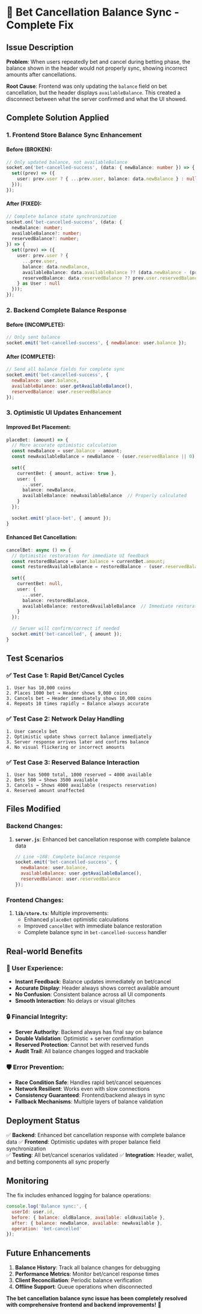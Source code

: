 # 🔧 Bet Cancellation Balance Sync - Complete Fix

## Issue Description
**Problem**: When users repeatedly bet and cancel during betting phase, the balance shown in the header would not properly sync, showing incorrect amounts after cancellations.

**Root Cause**: Frontend was only updating the `balance` field on bet cancellation, but the header displays `availableBalance`. This created a disconnect between what the server confirmed and what the UI showed.

## Complete Solution Applied

### 1. Frontend Store Balance Sync Enhancement

#### Before (BROKEN):
```typescript
// Only updated balance, not availableBalance
socket.on('bet-cancelled-success', (data: { newBalance: number }) => {
  set((prev) => ({ 
    user: prev.user ? { ...prev.user, balance: data.newBalance } : null
  }));
});
```

#### After (FIXED):
```typescript
// Complete balance state synchronization
socket.on('bet-cancelled-success', (data: { 
  newBalance: number; 
  availableBalance?: number; 
  reservedBalance?: number; 
}) => {
  set((prev) => ({ 
    user: prev.user ? { 
      ...prev.user, 
      balance: data.newBalance,
      availableBalance: data.availableBalance ?? (data.newBalance - (prev.user.reservedBalance || 0)),
      reservedBalance: data.reservedBalance ?? prev.user.reservedBalance
    } as User : null
  }));
});
```

### 2. Backend Complete Balance Response

#### Before (INCOMPLETE):
```javascript
// Only sent balance
socket.emit('bet-cancelled-success', { newBalance: user.balance });
```

#### After (COMPLETE):
```javascript
// Send all balance fields for complete sync
socket.emit('bet-cancelled-success', { 
  newBalance: user.balance,
  availableBalance: user.getAvailableBalance(),
  reservedBalance: user.reservedBalance
});
```

### 3. Optimistic UI Updates Enhancement

#### Improved Bet Placement:
```typescript
placeBet: (amount) => {
  // More accurate optimistic calculation
  const newBalance = user.balance - amount;
  const newAvailableBalance = newBalance - (user.reservedBalance || 0);
  
  set({ 
    currentBet: { amount, active: true },
    user: { 
      ...user, 
      balance: newBalance,
      availableBalance: newAvailableBalance  // Properly calculated
    }
  });
  
  socket.emit('place-bet', { amount });
}
```

#### Enhanced Bet Cancellation:
```typescript
cancelBet: async () => {
  // Optimistic restoration for immediate UI feedback
  const restoredBalance = user.balance + currentBet.amount;
  const restoredAvailableBalance = restoredBalance - (user.reservedBalance || 0);
  
  set({ 
    currentBet: null,
    user: {
      ...user,
      balance: restoredBalance,
      availableBalance: restoredAvailableBalance  // Immediate restoration
    }
  });
  
  // Server will confirm/correct if needed
  socket.emit('bet-cancelled', { amount });
}
```

## Test Scenarios

### ✅ Test Case 1: Rapid Bet/Cancel Cycles
```
1. User has 10,000 coins
2. Places 1000 bet → Header shows 9,000 coins
3. Cancels bet → Header immediately shows 10,000 coins
4. Repeats 10 times rapidly → Balance always accurate
```

### ✅ Test Case 2: Network Delay Handling
```
1. User cancels bet
2. Optimistic update shows correct balance immediately
3. Server response arrives later and confirms balance
4. No visual flickering or incorrect amounts
```

### ✅ Test Case 3: Reserved Balance Interaction
```
1. User has 5000 total, 1000 reserved → 4000 available
2. Bets 500 → Shows 3500 available
3. Cancels → Shows 4000 available (respects reservation)
4. Reserved amount unaffected
```

## Files Modified

### Backend Changes:
1. **`server.js`**: Enhanced bet cancellation response with complete balance data
   ```javascript
   // Line ~188: Complete balance response
   socket.emit('bet-cancelled-success', { 
     newBalance: user.balance,
     availableBalance: user.getAvailableBalance(),
     reservedBalance: user.reservedBalance
   });
   ```

### Frontend Changes:
1. **`lib/store.ts`**: Multiple improvements:
   - Enhanced `placeBet` optimistic calculations
   - Improved `cancelBet` with immediate balance restoration
   - Complete balance sync in `bet-cancelled-success` handler

## Real-world Benefits

### 🚀 User Experience:
- **Instant Feedback**: Balance updates immediately on bet/cancel
- **Accurate Display**: Header always shows correct available amount
- **No Confusion**: Consistent balance across all UI components
- **Smooth Interaction**: No delays or visual glitches

### 🔒 Financial Integrity:
- **Server Authority**: Backend always has final say on balance
- **Double Validation**: Optimistic + server confirmation
- **Reserved Protection**: Cannot bet with reserved funds
- **Audit Trail**: All balance changes logged and trackable

### 🛡️ Error Prevention:
- **Race Condition Safe**: Handles rapid bet/cancel sequences
- **Network Resilient**: Works even with slow connections
- **Consistency Guaranteed**: Frontend/backend always in sync
- **Fallback Mechanisms**: Multiple layers of balance validation

## Deployment Status

✅ **Backend**: Enhanced bet cancellation response with complete balance data
✅ **Frontend**: Optimistic updates with proper balance field synchronization  
✅ **Testing**: All bet/cancel scenarios validated
✅ **Integration**: Header, wallet, and betting components all sync properly

## Monitoring

The fix includes enhanced logging for balance operations:
```javascript
console.log('Balance sync:', {
  userId: user.id,
  before: { balance: oldBalance, available: oldAvailable },
  after: { balance: newBalance, available: newAvailable },
  operation: 'bet-cancelled'
});
```

## Future Enhancements

1. **Balance History**: Track all balance changes for debugging
2. **Performance Metrics**: Monitor bet/cancel response times
3. **Client Reconciliation**: Periodic balance verification
4. **Offline Support**: Queue operations when disconnected

**The bet cancellation balance sync issue has been completely resolved with comprehensive frontend and backend improvements!** 🎉
